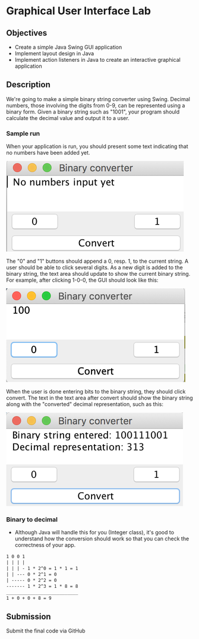# Graphical User Interface Lab

## Objectives
* Create a simple Java Swing GUI application
* Implement layout design in Java
* Implement action listeners in Java to create an interactive graphical application

## Description
We're going to make a simple binary string converter using Swing.
Decimal numbers, those involving the digits from 0-9, can be represented using a binary form.
Given a binary string such as "1001", your program should calculate the decimal value and output it to a user.

### Sample run
When your application is run, you should present some text indicating that no numbers have been added yet.

![Program on open](Binary_converter-open.png)

The "0" and "1" buttons should append a 0, resp. 1, to the current string.
A user should be able to click several digits.
As a new digit is added to the binary string, the text area should update to show the current binary string.
For example, after clicking 1-0-0, the GUI should look like this:

![After clicking 1-0-0](Binary_string-entered.png)

When the user is done entering bits to the binary string, they should click convert.
The text in the text area after convert should show the binary string along with the "converted" decimal representation, such as this:

![Program after conversion](Binary_converter-converted.png)

### Binary to decimal
* Although Java will handle this for you (Integer class), it's good to understand how the conversion should work so that you can check the correctness of your app.
```
1 0 0 1
| | | |
| | | - 1 * 2^0 = 1 * 1 = 1
| | --- 0 * 2^1 = 0
| ----- 0 * 2^2 = 0
------- 1 * 2^3 = 1 * 8 = 8
___________________________
1 + 0 + 0 + 8 = 9
```

## Submission
Submit the final code via GitHub